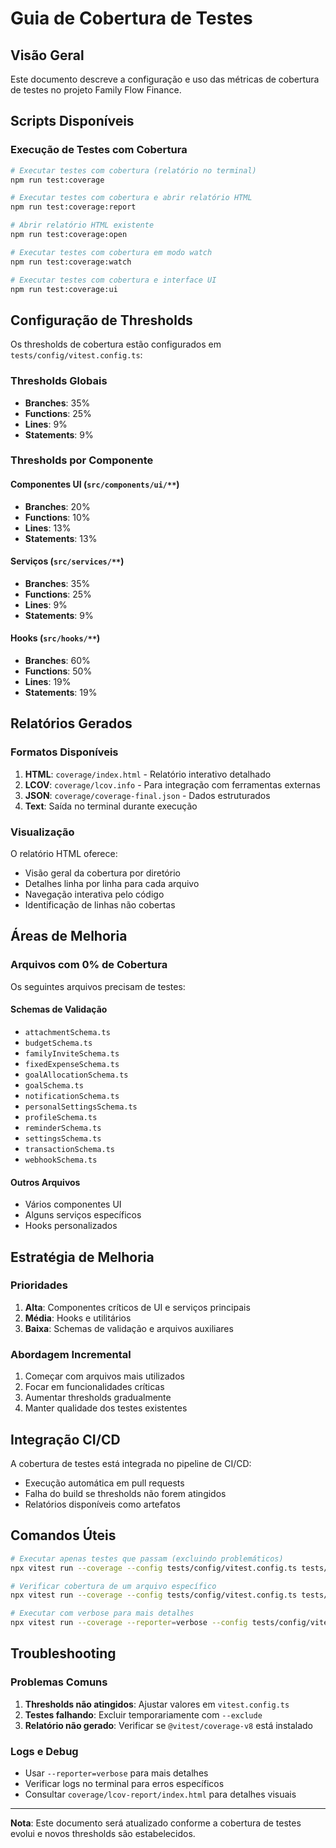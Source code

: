 # Guia de Cobertura de Testes

## Visão Geral

Este documento descreve a configuração e uso das métricas de cobertura de testes no projeto Family Flow Finance.

## Scripts Disponíveis

### Execução de Testes com Cobertura

```bash
# Executar testes com cobertura (relatório no terminal)
npm run test:coverage

# Executar testes com cobertura e abrir relatório HTML
npm run test:coverage:report

# Abrir relatório HTML existente
npm run test:coverage:open

# Executar testes com cobertura em modo watch
npm run test:coverage:watch

# Executar testes com cobertura e interface UI
npm run test:coverage:ui
```

## Configuração de Thresholds

Os thresholds de cobertura estão configurados em `tests/config/vitest.config.ts`:

### Thresholds Globais
- **Branches**: 35%
- **Functions**: 25%
- **Lines**: 9%
- **Statements**: 9%

### Thresholds por Componente

#### Componentes UI (`src/components/ui/**`)
- **Branches**: 20%
- **Functions**: 10%
- **Lines**: 13%
- **Statements**: 13%

#### Serviços (`src/services/**`)
- **Branches**: 35%
- **Functions**: 25%
- **Lines**: 9%
- **Statements**: 9%

#### Hooks (`src/hooks/**`)
- **Branches**: 60%
- **Functions**: 50%
- **Lines**: 19%
- **Statements**: 19%

## Relatórios Gerados

### Formatos Disponíveis
1. **HTML**: `coverage/index.html` - Relatório interativo detalhado
2. **LCOV**: `coverage/lcov.info` - Para integração com ferramentas externas
3. **JSON**: `coverage/coverage-final.json` - Dados estruturados
4. **Text**: Saída no terminal durante execução

### Visualização

O relatório HTML oferece:
- Visão geral da cobertura por diretório
- Detalhes linha por linha para cada arquivo
- Navegação interativa pelo código
- Identificação de linhas não cobertas

## Áreas de Melhoria

### Arquivos com 0% de Cobertura

Os seguintes arquivos precisam de testes:

#### Schemas de Validação
- `attachmentSchema.ts`
- `budgetSchema.ts`
- `familyInviteSchema.ts`
- `fixedExpenseSchema.ts`
- `goalAllocationSchema.ts`
- `goalSchema.ts`
- `notificationSchema.ts`
- `personalSettingsSchema.ts`
- `profileSchema.ts`
- `reminderSchema.ts`
- `settingsSchema.ts`
- `transactionSchema.ts`
- `webhookSchema.ts`

#### Outros Arquivos
- Vários componentes UI
- Alguns serviços específicos
- Hooks personalizados

## Estratégia de Melhoria

### Prioridades
1. **Alta**: Componentes críticos de UI e serviços principais
2. **Média**: Hooks e utilitários
3. **Baixa**: Schemas de validação e arquivos auxiliares

### Abordagem Incremental
1. Começar com arquivos mais utilizados
2. Focar em funcionalidades críticas
3. Aumentar thresholds gradualmente
4. Manter qualidade dos testes existentes

## Integração CI/CD

A cobertura de testes está integrada no pipeline de CI/CD:
- Execução automática em pull requests
- Falha do build se thresholds não forem atingidos
- Relatórios disponíveis como artefatos

## Comandos Úteis

```bash
# Executar apenas testes que passam (excluindo problemáticos)
npx vitest run --coverage --config tests/config/vitest.config.ts tests/unit/components tests/unit/hooks tests/unit/services/accounts.test.ts

# Verificar cobertura de um arquivo específico
npx vitest run --coverage --config tests/config/vitest.config.ts tests/unit/services/accounts.test.ts

# Executar com verbose para mais detalhes
npx vitest run --coverage --reporter=verbose --config tests/config/vitest.config.ts
```

## Troubleshooting

### Problemas Comuns

1. **Thresholds não atingidos**: Ajustar valores em `vitest.config.ts`
2. **Testes falhando**: Excluir temporariamente com `--exclude`
3. **Relatório não gerado**: Verificar se `@vitest/coverage-v8` está instalado

### Logs e Debug

- Usar `--reporter=verbose` para mais detalhes
- Verificar logs no terminal para erros específicos
- Consultar `coverage/lcov-report/index.html` para detalhes visuais

---

**Nota**: Este documento será atualizado conforme a cobertura de testes evolui e novos thresholds são estabelecidos.